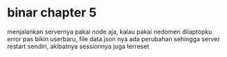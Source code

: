 # binar chapter 5
menjalankan servernya pakai node aja, kalau pakai nedomen dilaptopku error pas bikin userbaru, file data.json nya ada perubahan sehingga server restart sendiri, akibatnya sessionnya juga terreset
